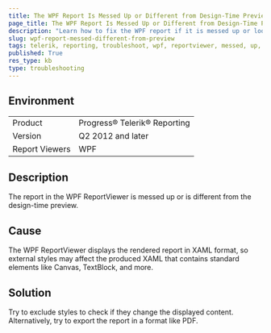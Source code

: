 ```yaml
---
title: The WPF Report Is Messed Up or Different from Design-Time Preview
page_title: The WPF Report Is Messed Up or Different from Design-Time Preview
description: "Learn how to fix the WPF report if it is messed up or looks different from its preview in design-time."
slug: wpf-report-messed-different-from-preview
tags: telerik, reporting, troubleshoot, wpf, reportviewer, messed, up, or, different, from, preview, design, time
published: True
res_type: kb
type: troubleshooting
---
```


## Environment

<table>
	<tbody>
		<tr>
			<td>Product</td>
			<td>Progress® Telerik® Reporting</td>
		</tr>
		<tr>
			<td>Version</td>
			<td>Q2 2012 and later</td>
		</tr>
	        <tr>
			<td>Report Viewers</td>
			<td>WPF</td>
		</tr>
	</tbody>
</table>

## Description

The report in the WPF ReportViewer is messed up or is different from the design-time preview.

## Cause

The WPF ReportViewer displays the rendered report in XAML format, so external styles may affect the produced XAML that contains standard elements like Canvas, TextBlock, and more.

## Solution  

Try to exclude styles to check if they change the displayed content. Alternatively, try to export the report in a format like PDF.
